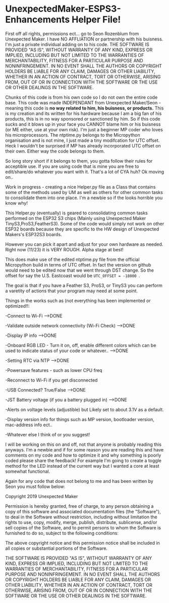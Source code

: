 # UnexpectedMaker-ESPS3-Enhancements Helper File!
First off all rights, permissions ect... go to Seon Rozenblum from Unexpected Maker. I have NO AFFLIATION or partnership with his buisness. I'm just a private individual adding on to his code.
THE SOFTWARE IS PROVIDED "AS IS", WITHOUT WARRANTY OF ANY KIND, EXPRESS OR IMPLIED, INCLUDING BUT NOT LIMITED TO THE WARRANTIES OF MERCHANTABILITY, FITNESS FOR A PARTICULAR PURPOSE AND NONINFRINGEMENT. IN NO EVENT SHALL THE AUTHORS OR COPYRIGHT HOLDERS BE LIABLE FOR ANY CLAIM, DAMAGES OR OTHER LIABILITY, WHETHER IN AN ACTION OF CONTRACT, TORT OR OTHERWISE, ARISING FROM, OUT OF OR IN CONNECTION WITH THE SOFTWARE OR THE USE OR OTHER DEALINGS IN THE SOFTWARE.

Chunks of this code is from his own code so I do not own the entire code base. This code was made INDEPENDANT from Unexpected Maker/Seon - meaning this code is **no way related to him, his buisness, or products.** This is my creation and its written for his hardware because I am a big fan of his products, this is in no way sponsored or sanctioned by him. So if this code sucks and it blows up in your face you CANNOT blame him or his buisness (or ME either, use at your own risk). I'm just a beginner MP coder who loves his microprocessors. The ntptime.py belongs to the Micropython organisation and is not mine, I just made a tiny modifcation for UTC offset. Heck I wouldn't be surprised if MP has already incorporated UTC offset on their own. Either way the code belongs to them.

So long story short if it belongs to them, you gotta follow their rules for acceptible use. If you are using code that is mine you are free to edit/share/do whatever you want with it. That's a lot of CYA huh? Ok moving on..


Work in progress - creating a nice Helper.py file as a Class that contains some of the methods used by UM as well as others for other common tasks to consolidate them into one place. I'm a newbie so if the looks horrible you know why!

This Helper.py (eventually) is geared to consolidating common tasks performed on the ESP32 S3 chips (Mainly using Unexpected Maker TinyS3,ProS3,FeatherS3). Some of the code would simply not work on other ESP32 boards because they are specific to the HW design of Unexpected Makers's ESP32S3 boards.

However you can pick it apart and adjust for your own hardware as needed. Right now (11/23) it is VERY ROUGH. Alpha stage at best!

This does make use of the edited ntptime.py file from the official Micropython build in terms of UTC offset. In fact the version on github would need to be edited now that we went through DST change. So the offset for say the U.S. Eastcoast would be ```UTC_OFFSET = -18000 ```.

The goal is that if you have a Feather S3, ProS3, or TinyS3 you can perform a varetity of actions that your program may need at some point. 

Things in the works such as (not everything has been implemented or optimized!!:

-Connect to Wi-Fi -->DONE

-Validate outside network connectivity (Wi-Fi Check) -->DONE

-Display IP info -->DONE

-Onboard RGB LED - Turn it on, off, enable different colors which can be used to indicate status of your code or whatever.. -->DONE

-Setting RTC via NTP -->DONE

-Powersave features - such as lower CPU freq

-Reconnect to Wi-Fi if you get disconnected 

-USB Connected? True/False -->DONE

-JST Battery voltage (if you a battery plugged in) -->DONE

-Alerts on voltage levels (adjustible) but Likely set to about 3.1V as a default.

-Display version info for things such as MP version, bootloader version, mac-address info ect..

-Whatever else I think of or you suggest!

I will be working on this on and off, not that anyone is probably reading this anyways. I'm a newbie and if for some reason you are reading this and have comments on my code and how to optimize it and why something is poorly coded please share the feedback! For example I'm going to create a toggle method for the LED instead of the current way but I wanted a core at least somewhat functional.

Again for any code that does not belong to me and has been written by Seon you must follow below:

Copyright 2019 Unexpected Maker

Permission is hereby granted, free of charge, to any person obtaining a copy of this software and associated documentation files (the "Software"), to deal in the Software without restriction, including without limitation the rights to use, copy, modify, merge, publish, distribute, sublicense, and/or sell copies of the Software, and to permit persons to whom the Software is furnished to do so, subject to the following conditions:

The above copyright notice and this permission notice shall be included in all copies or substantial portions of the Software.

THE SOFTWARE IS PROVIDED "AS IS", WITHOUT WARRANTY OF ANY KIND, EXPRESS OR IMPLIED, INCLUDING BUT NOT LIMITED TO THE WARRANTIES OF MERCHANTABILITY, FITNESS FOR A PARTICULAR PURPOSE AND NONINFRINGEMENT. IN NO EVENT SHALL THE AUTHORS OR COPYRIGHT HOLDERS BE LIABLE FOR ANY CLAIM, DAMAGES OR OTHER LIABILITY, WHETHER IN AN ACTION OF CONTRACT, TORT OR OTHERWISE, ARISING FROM, OUT OF OR IN CONNECTION WITH THE SOFTWARE OR THE USE OR OTHER DEALINGS IN THE SOFTWARE.
